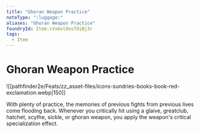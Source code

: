 ```yaml
---
title: "Ghoran Weapon Practice"
noteType: ":luggage:"
aliases: "Ghoran Weapon Practice"
foundryId: Item.cVx6ol0osTOiBj3r
tags:
  - Item
---
```


# Ghoran Weapon Practice
![[pathfinder2e/Feats/zz_asset-files/icons-sundries-books-book-red-exclamation.webp|150]]

With plenty of practice, the memories of previous fights from previous lives come flooding back. Whenever you critically hit using a glaive, greatclub, hatchet, scythe, sickle, or ghoran weapon, you apply the weapon's critical specialization effect.
